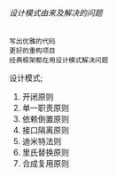 ######  设计模式由来及解决的问题
	写出优雅的代码
	更好的重构项目
	经典框架都在用设计模式解决问题

设计模式;
1. 开闭原则
2. 单一职责原则
3. 依赖倒置原则
4. 接口隔离原则
5. 迪米特法则
6. 里氏替换原则
7. 合成复用原则
